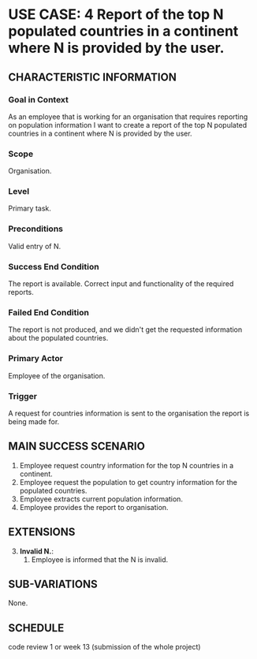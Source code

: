 # USE CASE: 4 Report of the top N populated countries in a continent where N is provided by the user.

## CHARACTERISTIC INFORMATION

### Goal in Context

As an employee that is working for an organisation that requires reporting on population information I want to create a report of the top N populated countries in a continent where N is provided by the user.

### Scope

Organisation.

### Level

Primary task.

### Preconditions

Valid entry of N.

### Success End Condition

The report is available. Correct input and functionality of the required reports.

### Failed End Condition

The report is not produced, and we didn't get the requested information about the populated countries.

### Primary Actor

Employee of the organisation.

### Trigger

A request for countries information is sent to the organisation the report is being made for.

## MAIN SUCCESS SCENARIO

1. Employee request country information for the top N countries in a continent.
2. Employee request the population to get country information for the populated countries.
3. Employee extracts current population information.
4. Employee provides the report to organisation.

## EXTENSIONS

3. **Invalid N.**:
    1. Employee is informed that the N is invalid.

## SUB-VARIATIONS

None.

## SCHEDULE

code review 1 or week 13 (submission of the whole project)